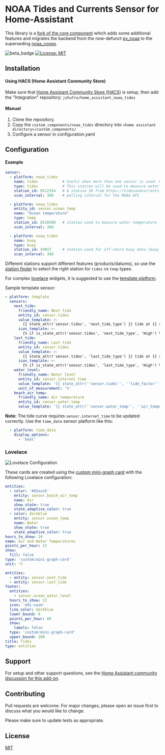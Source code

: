 # NOAA Tides and Currents Sensor for Home-Assistant

This library is a [fork of the core component](https://www.home-assistant.io/integrations/noaa_tides/) which adds some additional features and migrates the backend from the now-defunct [py_noaa](https://github.com/GClunies/py_noaa) to the superseding [noaa_coops](https://github.com/GClunies/noaa_coops).

![beta_badge](https://img.shields.io/badge/maturity-Beta-yellow.png)
[![License: MIT](https://img.shields.io/badge/License-MIT-yellow.svg)](https://opensource.org/licenses/MIT)

## Installation

#### Using HACS (Home Assistant Community Store)

Make sure that [Home Assistant Community Store (HACS)](https://github.com/custom-components/hacs) is setup, then add the "Integration" repository: `jshufro/home_assistant_noaa_tides`

#### Manual

1. Clone the repository.
2. Copy the `custom_components/noaa_tides` directory into `<home assistant directory>/custom_components/`
3. Configure a sensor in configuration.yaml

## Configuration

#### Example

``` yaml
sensor:
  - platform: noaa_tides
    name: tides           # Useful when more than one sensor is used. Otherwise a name is generated.
    type: tides           # This station will be used to measure water level
    station_id: 8512354   # A station ID from https://tidesandcurrents.noaa.gov/
    scan_interval: 360    # polling interval for the NOAA API

  - platform: noaa_tides
    entity_id: sensor.ocean_temp
    name: "Ocean temperature"
    type: temp
    station_id: 8510560   # station used to measure water temperature
    scan_interval: 360

  - platform: noaa_tides
    name: buoy
    type: buoy
    station_id: 44017     # station used for off-shore buoy data (buoy ID from https://www.ndbc.noaa.gov/)
    scan_interval: 360
```

Different stations support different features (products/datums), so use the [station finder](https://tidesandcurrents.noaa.gov/) to select the right station for `tides` vs `temp` types.

For complex [lovelace](https://www.home-assistant.io/lovelace/) widgets, it is suggested to use the [template platform](https://www.home-assistant.io/integrations/template/).

Sample template sensor:

``` yaml
- platform: template
  sensors:
    next_tide:
      friendly_name: Next tide
      entity_id: sensor.tides
      value_template: >-
        {{ state_attr('sensor.tides', 'next_tide_type') }} tide at {{ state_attr('sensor.tides', 'next_tide_time') }}
      icon_template: >-
        {% if is_state_attr('sensor.tides', 'next_tide_type', 'High') %}mdi:waves{% else %}mdi:wave{% endif %}
    last_tide:
      friendly_name: Last tide
      entity_id: sensor.tides
      value_template: >-
        {{ state_attr('sensor.tides', 'last_tide_type') }} tide at {{ state_attr('sensor.tides', 'last_tide_time') }}
      icon_template: >-
        {% if is_state_attr('sensor.tides', 'last_tide_type', 'High') %}mdi:waves{% else %}mdi:wave{% endif %}
    water_level:
      friendly_name: Water level
      entity_id: sensor.internet_time
      value_template: '{{ state_attr(''sensor.tides'', ''tide_factor'') }}'
      unit_of_measurement: '%'
    beach_air_temp:
      friendly_name: Air temperature
      entity_id: sensor.water_temp
      value_template: '{{ state_attr(''sensor.water_temp'', ''air_temperature'') }}'

```

**Note:** The tide curve requires `sensor.internet_time` to be updated correctly. Use the `time_date` sensor platform like this:

``` yaml
  - platform: time_date
    display_options:
      - 'beat'
```

### Lovelace

![Lovelace Configuration](/noaa_tides_lovelace.png)

These cards are created using the [custom mini-graph card](https://github.com/kalkih/mini-graph-card) with the following Lovelace configuration:

```yaml
entities:
  - color: '#02ace5'
    entity: sensor.beach_air_temp
    name: Air
    show_state: true
    state_adaptive_color: true
  - color: darkblue
    entity: sensor.ocean_temp
    name: Water
    show_state: true
    state_adaptive_color: true
hours_to_show: 24
name: Air and Water Temperatures
points_per_hour: 12
show:
  fill: false
type: 'custom:mini-graph-card'
unit: °F
```

```yaml
entities:
  - entity: sensor.next_tide
  - entity: sensor.last_tide
footer:
  entities:
    - sensor.ocean_water_level
  hours_to_show: 12
  icon: 'mdi:swim'
  line_color: darkblue
  lower_bound: 0
  points_per_hour: 60
  show:
    labels: false
  type: 'custom:mini-graph-card'
  upper_bound: 100
title: Tides
type: entities
```

## Support

For setup and other support questions, see the [Home Assistant community discussion for this add-on](https://community.home-assistant.io/t/i-made-an-improved-noaa-tides-sensor-for-my-familys-summer-house/203466).

## Contributing

Pull requests are welcome. For major changes, please open an issue first to discuss what you would like to change.

Please make sure to update tests as appropriate.

## License

[MIT](https://choosealicense.com/licenses/mit/)
